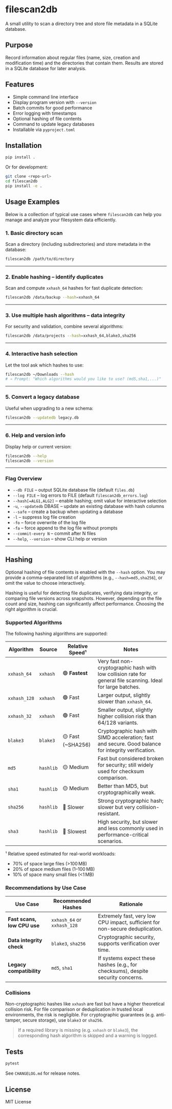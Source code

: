 # filescan2db

A small utility to scan a directory tree and store file metadata in a SQLite database.

## Purpose

Record information about regular files (name, size, creation and modification time) and the directories that contain them. Results are stored in a SQLite database for later analysis.

## Features

- Simple command line interface
- Display program version with `--version`
- Batch commits for good performance
- Error logging with timestamps
- Optional hashing of file contents
- Command to update legacy databases
- Installable via `pyproject.toml`

## Installation

```bash
pip install .
```

Or for development:

```bash
git clone <repo-url>
cd filescan2db
pip install -e .
```

## Usage Examples

Below is a collection of typical use cases where `filescan2db` can help you manage and analyze your filesystem data efficiently.

### 1. **Basic directory scan**

Scan a directory (including subdirectories) and store metadata in the database:

```bash
filescan2db /path/to/directory
```

---

### 2. **Enable hashing – identify duplicates**

Scan and compute `xxhash_64` hashes for fast duplicate detection:

```bash
filescan2db /data/backup --hash=xxhash_64
```

---

### 3. **Use multiple hash algorithms – data integrity**

For security and validation, combine several algorithms:

```bash
filescan2db /data/projects --hash=xxhash_64,blake3,sha256
```

---

### 4. **Interactive hash selection**

Let the tool ask which hashes to use:

```bash
filescan2db ~/Downloads --hash
# → Prompt: "Which algorithms would you like to use? (md5,sha1,...)"
```

---

### 5. **Convert a legacy database**

Useful when upgrading to a new schema:

```bash
filescan2db --updatedb legacy.db
```

---

### 6. **Help and version info**

Display help or current version:

```bash
filescan2db --help
filescan2db --version
```

---

### Flag Overview

- `--db FILE` – output SQLite database file (default `files.db`)
- `--log FILE` – log errors to FILE (default `filescan2db_errors.log`)
- `--hash[=ALG1,ALG2]` – enable hashing; omit value for interactive selection
- `-u`, `--updatedb` DBASE – update an existing database with hash columns
- `--safe` – create a backup when updating a database
- `-l` – suppress log file creation
- `-fo` – force overwrite of the log file
- `-fa` – force append to the log file without prompts
- `--commit-every N` – commit after N files
- `--help`, `--version` – show CLI help or version

---

## Hashing

Optional hashing of file contents is enabled with the `--hash` option. You may provide a comma-separated list of algorithms (e.g., `--hash=md5,sha256`), or omit the value to choose interactively.

Hashing is useful for detecting file duplicates, verifying data integrity, or comparing file versions across snapshots. However, depending on the file count and size, hashing can significantly affect performance. Choosing the right algorithm is crucial.

### Supported Algorithms

The following hashing algorithms are supported:

| Algorithm     | Source         | Relative Speed¹ | Notes |
|---------------|----------------|------------------|-------|
| `xxhash_64`   | `xxhash`       | 🟢 **Fastest**    | Very fast non-cryptographic hash with low collision rate for general file scanning. Ideal for large batches. |
| `xxhash_128`  | `xxhash`       | 🟢 Fast           | Larger output, slightly slower than `xxhash_64`. |
| `xxhash_32`   | `xxhash`       | 🟢 Fast           | Smaller output, slightly higher collision risk than 64/128 variants. |
| `blake3`      | `blake3`       | 🟡 Fast (~SHA256) | Cryptographic hash with SIMD acceleration; fast and secure. Good balance for integrity verification. |
| `md5`         | `hashlib`      | 🟡 Medium         | Fast but considered broken for security; still widely used for checksum comparison. |
| `sha1`        | `hashlib`      | 🟡 Medium         | Better than MD5, but cryptographically weak. |
| `sha256`      | `hashlib`      | 🔴 Slower         | Strong cryptographic hash; slower but very collision-resistant. |
| `sha3`        | `hashlib`      | 🔴 Slowest        | High security, but slower and less commonly used in performance-critical scenarios. |

¹ Relative speed estimated for real-world workloads:

- 70% of space large files (>100 MB)
- 20% of space medium files (1–100 MB)
- 10% of space many small files (<1 MB)

### Recommendations by Use Case

| Use Case                     | Recommended Hashes     | Rationale |
|-----------------------------|------------------------|-----------|
| **Fast scans, low CPU use** | `xxhash_64` or `xxhash_128` | Extremely fast, very low CPU impact, sufficient for non-secure deduplication. |
| **Data integrity check**    | `blake3`, `sha256`     | Cryptographic security, supports verification over time. |
| **Legacy compatibility**    | `md5`, `sha1`          | If systems expect these hashes (e.g., for checksums), despite security concerns. |

### Collisions

Non-cryptographic hashes like `xxhash` are fast but have a higher theoretical collision risk. For file comparison or deduplication in trusted local environments, the risk is negligible. For cryptographic guarantees (e.g. anti-tamper, secure storage), use `blake3` or `sha256`.

> If a required library is missing (e.g. `xxhash` or `blake3`), the corresponding hash algorithm is skipped and a warning is logged.

## Tests

```bash
pytest
```

See `CHANGELOG.md` for release notes.

## License

MIT License
